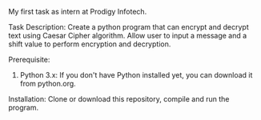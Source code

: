 My first task as intern at Prodigy Infotech.

Task Description:
Create a python program that can encrypt and decrypt text using Caesar Cipher algorithm.
Allow user to input a message and a shift value to perform encryption and decryption.

Prerequisite:
1. Python 3.x: If you don't have Python installed yet, you can download it from python.org.

Installation:
Clone or download this repository, compile and run the program. 



